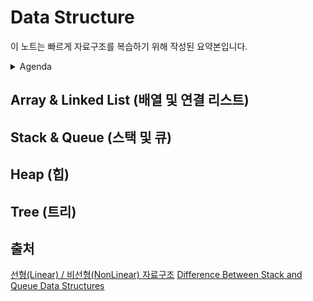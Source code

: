 # Data Structure
이 노트는 빠르게 자료구조를 복습하기 위해 작성된 요약본입니다.

<details>
<summary>Agenda</summary>

- Linear Data Structures (선형 자료 구조)
    - Array & Linked List (배열 및 연결 리스트)
    - Stack & Queue (스택 및 큐)
- Non-Linear Data Structures (비선형 자료 구조)
    - Hash (해쉬)
    - Tree (트리)
    - Heap (힙)
    - Graph (그래프)
</details>

## Array & Linked List (배열 및 연결 리스트)


## Stack & Queue (스택 및 큐)

## Heap (힙)

## Tree (트리)


## 출처
[선형(Linear) / 비선형(NonLinear) 자료구조](https://goodgid.github.io/DS-Linear-and-NonLinear/)
[Difference Between Stack and Queue Data Structures](https://www.geeksforgeeks.org/difference-between-stack-and-queue-data-structures/)
